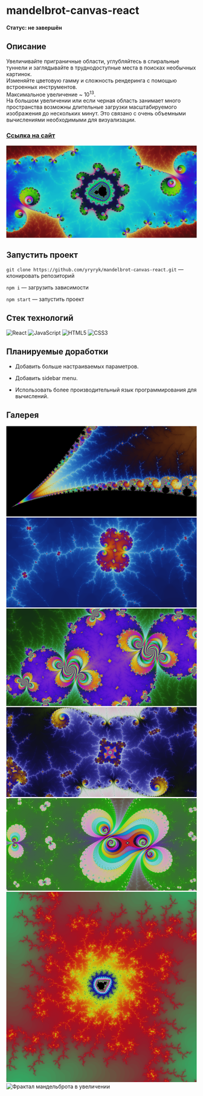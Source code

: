 # mandelbrot-canvas-react
#### Статус: не завершён

## Описание

Увеличивайте приграничные области, углубляйтесь в спиральные туннели и заглядывайте в труднодоступные места в поисках необычных картинок.<br/>
Изменяйте цветовую гамму и сложность рендеринга с помощью встроенных инструментов.<br/>
Максимальное увеличение ~ 10<sup>13</sup>.<br/>
На большом увеличении или если черная область занимает много пространства возможны длительные загрузки масштабируемого изображения до нескольких минут. Это связано с очень объемными вычислениями необходимыми для визуализации.

### [Ссылка на сайт](https://www.extra-develop.ru/)

[![Фрактал мандельброта в увеличении](https://github.com/yryryk/mandelbrot-canvas-react/blob/main/src/images/mandelbrot-1.png)](https://www.extra-develop.ru/)

## Запустить проект

`git clone https://github.com/yryryk/mandelbrot-canvas-react.git` — клонировать репозиторий<br/>

`npm i` — загрузить зависимости<br/>

`npm start` — запустить проект

## Стек технологий

![React](https://img.shields.io/badge/react-%2320232a.svg?style=for-the-badge&logo=react&logoColor=%2361DAFB)  ![JavaScript](https://img.shields.io/badge/javascript-%23323330.svg?style=for-the-badge&logo=javascript&logoColor=%23F7DF1E)    ![HTML5](https://img.shields.io/badge/html5-%23E34F26.svg?style=for-the-badge&logo=html5&logoColor=white)  ![CSS3](https://img.shields.io/badge/css3-%231572B6.svg?style=for-the-badge&logo=css3&logoColor=white)

## Планируемые доработки 

- Добавить больше настраиваемых параметров.

- Добавить sidebar menu.

- Использовать более производительный язык программирования для вычислений.

## Галерея

![Фрактал мандельброта в увеличении](https://github.com/yryryk/mandelbrot-canvas-react/blob/main/src/images/mandelbrot-2.png)
![Фрактал мандельброта в увеличении](https://github.com/yryryk/mandelbrot-canvas-react/blob/main/src/images/mandelbrot-3.png)
![Фрактал мандельброта в увеличении](https://github.com/yryryk/mandelbrot-canvas-react/blob/main/src/images/mandelbrot-4.png)
![Фрактал мандельброта в увеличении](https://github.com/yryryk/mandelbrot-canvas-react/blob/main/src/images/mandelbrot-5.png)
![Фрактал мандельброта в увеличении](https://github.com/yryryk/mandelbrot-canvas-react/blob/main/src/images/mandelbrot-6.png)
![Фрактал мандельброта в увеличении](https://github.com/yryryk/mandelbrot-canvas-react/blob/main/src/images/mandelbrot-7.png)
![Фрактал мандельброта в увеличении](https://github.com/yryryk/mandelbrot-canvas-react/blob/main/src/images/mandelbrot-8.png)